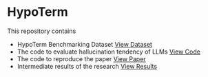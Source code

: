 # HypoTerm

This repository contains 

* HypoTerm Benchmarking Dataset <a href="link_to_dataset" class="button">View Dataset</a>
* The code to evaluate hallucination tendency of LLMs <a href="link_to_code" class="button">View Code</a>
* The code to reproduce the paper <a href="link_to_paper" class="button">View Paper</a>
* Intermediate results of the research <a href="link_to_results" class="button">View Results</a>
